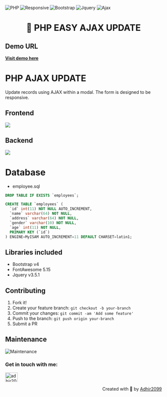 ![PHP](https://img.shields.io/badge/php-8-brightgreen)
![Responsive](https://img.shields.io/badge/Responsive-Yes-ff69b4)
![Bootstrap](https://img.shields.io/badge/bootstrap-4.5-blue)
![Jquery](https://img.shields.io/badge/jquery-3.5.1-orange)
![Ajax](https://img.shields.io/badge/jquery-ajax-red)

<h1 align="center"> 👋 PHP EASY AJAX UPDATE</h1>

## Demo URL
<p align="left">
  <a href="https://3moondev.com/demos/modalupdate/">
    <b>Visit demo here</b>
  </a>
</p>

# PHP AJAX UPDATE
Update records using AJAX within a modal. The form is designed to be responsive.

## Frontend
<p align="left">
  <a href="https://skillicons.dev">
    <img src="https://skillicons.dev/icons?i=js,jquery,bootstrap,css,html" />
  </a>
</p>

## Backend
<p align="left">
  <a href="https://skillicons.dev">
    <img src="https://skillicons.dev/icons?i=php,mysql" />
  </a>
</p>

# Database 
* employee.sql

```sql
DROP TABLE IF EXISTS `employees`;

CREATE TABLE `employees` (
  `id` int(11) NOT NULL AUTO_INCREMENT,
  `name` varchar(64) NOT NULL,
  `address` varchar(64) NOT NULL,
  `gender` varchar(10) NOT NULL,
  `age` int(11) NOT NULL,
  PRIMARY KEY (`id`)
) ENGINE=MyISAM AUTO_INCREMENT=11 DEFAULT CHARSET=latin1;
```

## Libraries included
* Bootstrap v4
* FontAwesome 5.15
* Jquery v3.5.1

## Contributing

1. Fork it!
2. Create your feature branch: `git checkout -b your-branch`
3. Commit your changes: `git commit -am 'Add some feature'`
4. Push to the branch: `git push origin your-branch`
5. Submit a PR

## Maintenance
![Maintenance](https://img.shields.io/badge/Maintenance-Yes-brightgreen)

<h3 align="left">Get in touch with me:</h3>
<p align="left">
<a href="https://www.linkedin.com/in/adhir-serrano/" target="blank"><img align="center" src="https://raw.githubusercontent.com/rahuldkjain/github-profile-readme-generator/master/src/images/icons/Social/linked-in-alt.svg" alt="adhir2099" height="30" width="40" /></a>
</p>
<p align="right" > Created with 🧡 by <a href="https://github.com/adhir2099">Adhir2099</a></p>